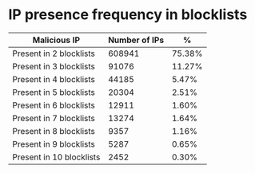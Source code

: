 # IP presence frequency in blocklists
| Malicious IP | Number of IPs | % |
|----|----|----|
| Present in 2 blocklists | 608941 | 75.38% |
| Present in 3 blocklists | 91076 | 11.27% |
| Present in 4 blocklists | 44185 | 5.47% |
| Present in 5 blocklists | 20304 | 2.51% |
| Present in 6 blocklists | 12911 | 1.60% |
| Present in 7 blocklists | 13274 | 1.64% |
| Present in 8 blocklists | 9357 | 1.16% |
| Present in 9 blocklists | 5287 | 0.65% |
| Present in 10 blocklists | 2452 | 0.30% |
